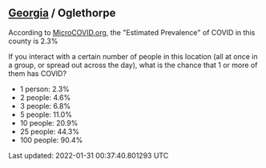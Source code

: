 
## [Georgia](/united-states/georgia) / Oglethorpe

According to [MicroCOVID.org](http://microcovid.org),
the "Estimated Prevalence" of COVID in this county is 2.3%

If you interact with a certain number of people in this location
(all at once in a group, or spread out across the day), what is the chance that
1 or more of them has COVID?

- 1 person: 2.3%
- 2 people: 4.6%
- 3 people: 6.8%
- 5 people: 11.0%
- 10 people: 20.9%
- 25 people: 44.3%
- 100 people: 90.4%

Last updated: 2022-01-31 00:37:40.801293 UTC
